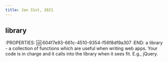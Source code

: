```yaml
---
title: Jan 31st, 2021
---
```


## library
:PROPERTIES:
:id: 604f7e93-661c-4510-9354-f56f8df9a307
:END:
a library - a collection of functions which are useful when
writing web apps. Your code is in charge and it calls into the
library when it sees fit. E.g., jQuery.
##
